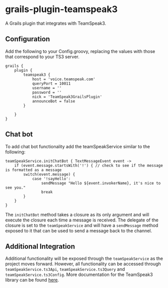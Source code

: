 grails-plugin-teamspeak3
========================

A Grails plugin that integrates with TeamSpeak3.

Configuration
-------------

Add the following to your Config.groovy, replacing the values with those that correspond to your TS3 server.

    grails {
        plugin {
            teamspeak3 {
                host = 'voice.teamspeak.com'
                queryPort = 10011
                username = ''
                password = ''
                nick = 'TeamSpeak3GrailsPlugin'
                announceBot = false
            }
    
        }
    }

Chat bot
--------

To add chat bot functionality add the teamSpeakService similar to the following:

    teamSpeakService.initChatBot { TextMessageEvent event ->
        if (event.message.startsWith('!') { // check to see if the message is formatted as a message
            switch(event.message) {
                case '!sayHello':
                    sendMessage "Hello ${event.invokerName}, it's nice to see you."
                    break
            }
        }
    }
    
The ```initChatBot``` method takes a closure as its only argument and will execute the closure each time a message is received.  The delegate of the closure is set to the ```teamSpeakService``` and will have a ```sendMessage``` method exposed to it that can be used to send a message back to the channel.

Additional Integration
----------------------

Additional functionality will be exposed through the ```teamSpeakService``` as the project moves forward.  However, all functionality can be accessed through ```teamSpeakService.ts3Api```, ```teamSpeakService.ts3Query``` and ```teamSpeakService.ts3Config```.  More documentation for the TeamSpeak3 library can be found [here](https://github.com/stevegood/TeamSpeak-3-Java-API).
